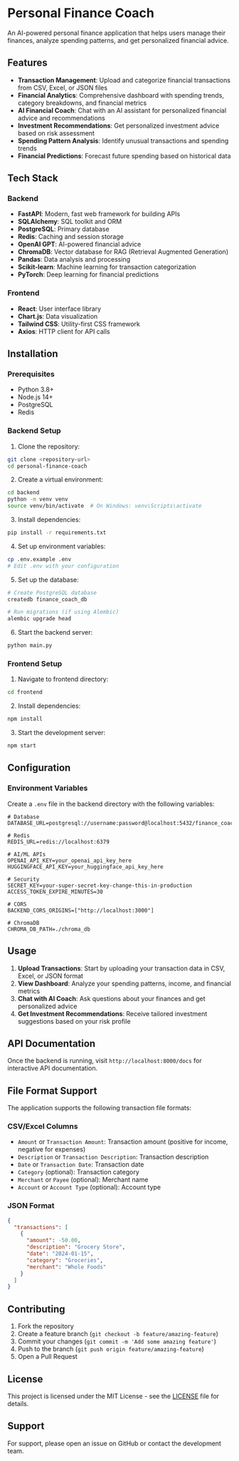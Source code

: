 # Personal Finance Coach

An AI-powered personal finance application that helps users manage their finances, analyze spending patterns, and get personalized financial advice.

## Features

- **Transaction Management**: Upload and categorize financial transactions from CSV, Excel, or JSON files
- **Financial Analytics**: Comprehensive dashboard with spending trends, category breakdowns, and financial metrics
- **AI Financial Coach**: Chat with an AI assistant for personalized financial advice and recommendations
- **Investment Recommendations**: Get personalized investment advice based on risk assessment
- **Spending Pattern Analysis**: Identify unusual transactions and spending trends
- **Financial Predictions**: Forecast future spending based on historical data

## Tech Stack

### Backend
- **FastAPI**: Modern, fast web framework for building APIs
- **SQLAlchemy**: SQL toolkit and ORM
- **PostgreSQL**: Primary database
- **Redis**: Caching and session storage
- **OpenAI GPT**: AI-powered financial advice
- **ChromaDB**: Vector database for RAG (Retrieval Augmented Generation)
- **Pandas**: Data analysis and processing
- **Scikit-learn**: Machine learning for transaction categorization
- **PyTorch**: Deep learning for financial predictions

### Frontend
- **React**: User interface library
- **Chart.js**: Data visualization
- **Tailwind CSS**: Utility-first CSS framework
- **Axios**: HTTP client for API calls

## Installation

### Prerequisites
- Python 3.8+
- Node.js 14+
- PostgreSQL
- Redis

### Backend Setup

1. Clone the repository:
```bash
git clone <repository-url>
cd personal-finance-coach
```

2. Create a virtual environment:
```bash
cd backend
python -m venv venv
source venv/bin/activate  # On Windows: venv\Scripts\activate
```

3. Install dependencies:
```bash
pip install -r requirements.txt
```

4. Set up environment variables:
```bash
cp .env.example .env
# Edit .env with your configuration
```

5. Set up the database:
```bash
# Create PostgreSQL database
createdb finance_coach_db

# Run migrations (if using Alembic)
alembic upgrade head
```

6. Start the backend server:
```bash
python main.py
```

### Frontend Setup

1. Navigate to frontend directory:
```bash
cd frontend
```

2. Install dependencies:
```bash
npm install
```

3. Start the development server:
```bash
npm start
```

## Configuration

### Environment Variables

Create a `.env` file in the backend directory with the following variables:

```env
# Database
DATABASE_URL=postgresql://username:password@localhost:5432/finance_coach_db

# Redis
REDIS_URL=redis://localhost:6379

# AI/ML APIs
OPENAI_API_KEY=your_openai_api_key_here
HUGGINGFACE_API_KEY=your_huggingface_api_key_here

# Security
SECRET_KEY=your-super-secret-key-change-this-in-production
ACCESS_TOKEN_EXPIRE_MINUTES=30

# CORS
BACKEND_CORS_ORIGINS=["http://localhost:3000"]

# ChromaDB
CHROMA_DB_PATH=./chroma_db
```

## Usage

1. **Upload Transactions**: Start by uploading your transaction data in CSV, Excel, or JSON format
2. **View Dashboard**: Analyze your spending patterns, income, and financial metrics
3. **Chat with AI Coach**: Ask questions about your finances and get personalized advice
4. **Get Investment Recommendations**: Receive tailored investment suggestions based on your risk profile

## API Documentation

Once the backend is running, visit `http://localhost:8000/docs` for interactive API documentation.

## File Format Support

The application supports the following transaction file formats:

### CSV/Excel Columns
- `Amount` or `Transaction Amount`: Transaction amount (positive for income, negative for expenses)
- `Description` or `Transaction Description`: Transaction description
- `Date` or `Transaction Date`: Transaction date
- `Category` (optional): Transaction category
- `Merchant` or `Payee` (optional): Merchant name
- `Account` or `Account Type` (optional): Account type

### JSON Format
```json
{
  "transactions": [
    {
      "amount": -50.00,
      "description": "Grocery Store",
      "date": "2024-01-15",
      "category": "Groceries",
      "merchant": "Whole Foods"
    }
  ]
}
```

## Contributing

1. Fork the repository
2. Create a feature branch (`git checkout -b feature/amazing-feature`)
3. Commit your changes (`git commit -m 'Add some amazing feature'`)
4. Push to the branch (`git push origin feature/amazing-feature`)
5. Open a Pull Request

## License

This project is licensed under the MIT License - see the [LICENSE](LICENSE) file for details.

## Support

For support, please open an issue on GitHub or contact the development team.